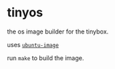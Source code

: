 # tinyos

the os image builder for the tinybox.

uses [`ubuntu-image`](https://github.com/canonical/ubuntu-image)

run `make` to build the image.
